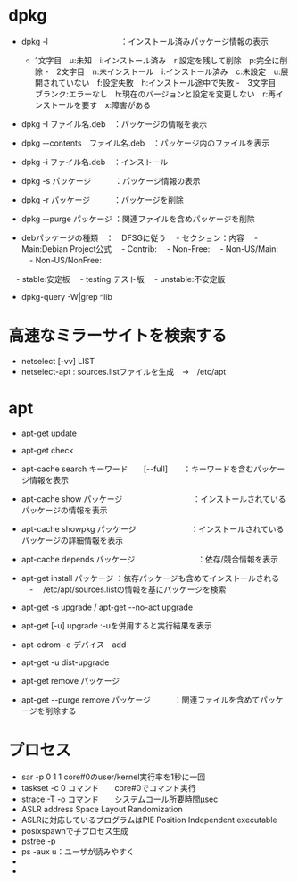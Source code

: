 # dpkg
- dpkg -l 　　　　　　　　　：インストール済みパッケージ情報の表示
  -  1文字目　u:未知　i:インストール済み　r:設定を残して削除　p:完全に削除
  -　2文字目　n:未インストール　i:インストール済み　c:未設定　u:展開されていない　f:設定失敗　h:インストール途中で失敗
  -　3文字目　ブランク:エラーなし　h:現在のバージョンと設定を変更しない　r:再インストールを要す　x:障害がある
- dpkg -I ファイル名.deb　：パッケージの情報を表示
- dpkg --contents　ファイル名.deb　：パッケージ内のファイルを表示
- dpkg -i ファイル名.deb　：インストール
- dpkg -s パッケージ　　　：パッケージ情報の表示
- dpkg -r パッケージ　　　：パッケージを削除
- dpkg --purge パッケージ ：関連ファイルを含めパッケージを削除

- debパッケージの種類　：　DFSGに従う
　- セクション：内容
　- Main:Debian Project公式
　- Contrib:
　- Non-Free:
　- Non-US/Main:
　- Non-US/NonFree:

　- stable:安定板
　- testing:テスト版
　- unstable:不安定版

- dpkg-query -W|grep ^lib

# 高速なミラーサイトを検索する
- netselect [-vv] LIST
- netselect-apt   : sources.listファイルを生成　->　/etc/apt


# apt
- apt-get update
- apt-get check

- apt-cache search キーワード　　[--full]　　：キーワードを含むパッケージ情報を表示
- apt-cache show パッケージ　　　　　　　　　：インストールされているパッケージの情報を表示　　
- apt-cache showpkg  パッケージ　　　　　　　：インストールされているパッケージの詳細情報を表示　　
- apt-cache depends パッケージ　　　　　　　　：依存/競合情報を表示

- apt-get install パッケージ   ：依存パッケージも含めてインストールされる
　- 　/etc/apt/sources.listの情報を基にパッケージを検索

- apt-get -s upgrade / apt-get --no-act upgrade
- apt-get [-u] upgrade :-uを併用すると実行結果を表示
- apt-cdrom -d デバイス　add
- apt-get -u dist-upgrade

- apt-get remove パッケージ
- apt-get --purge remove パッケージ　　　：関連ファイルを含めてパッケージを削除する
# プロセス
- sar -p 0 1 1     core#0のuser/kernel実行率を1秒に一回
- taskset -c 0 コマンド　　core#0でコマンド実行
- strace -T -o コマンド　　システムコール所要時間μsec
- ASLR address Space Layout Randomization
- ASLRに対応しているプログラムはPIE Position Independent executable
- posixspawnで子プロセス生成
- pstree -p
- ps -aux     u：ユーザが読みやすく
- 
- 

